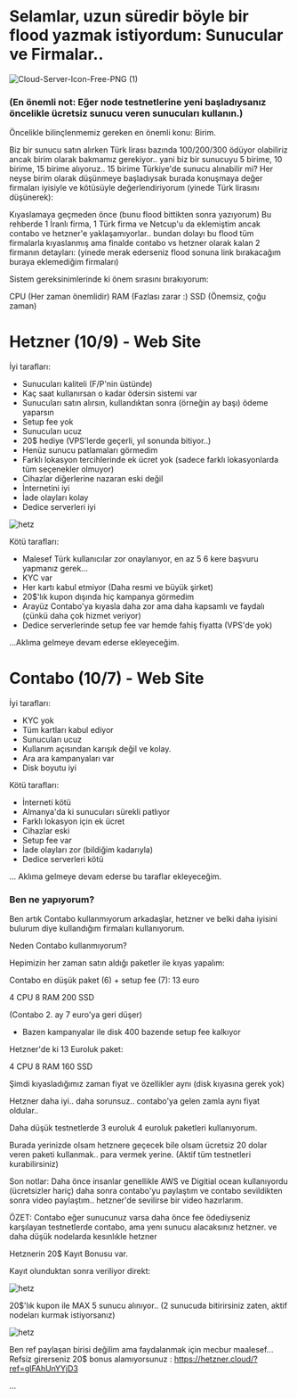 # Selamlar, uzun süredir böyle bir flood yazmak istiyordum: Sunucular ve Firmalar..

![Cloud-Server-Icon-Free-PNG (1)](https://user-images.githubusercontent.com/76253089/209221225-ca08ee0d-83d5-448e-9a2c-d49437364cb5.png)

### (En önemli not: Eğer node testnetlerine yeni başladıysanız öncelikle ücretsiz sunucu veren sunucuları kullanın.)

Öncelikle bilinçlenmemiz gereken en önemli konu: Birim.

Biz bir sunucu satın alırken Türk lirası bazında 100/200/300 ödüyor olabiliriz ancak birim olarak bakmamız gerekiyor.. yani biz bir sunucuyu 5 birime, 10 birime, 15 birime alıyoruz.. 15 birime Türkiye'de sunucu alınabilir mi? Her neyse birim olarak düşünmeye başladıysak burada konuşmaya değer firmaları iyisiyle ve kötüsüyle değerlendiriyorum (yinede Türk lirasını düşünerek):

Kıyaslamaya geçmeden önce (bunu flood bittikten sonra yazıyorum) Bu rehberde 1 İranlı firma, 1 Türk firma ve Netcup'u da eklemiştim ancak contabo ve hetzner'e yaklaşamıyorlar.. bundan dolayı bu flood tüm firmalarla kıyaslanmış ama finalde contabo vs hetzner olarak kalan 2 firmanın detayları: (yinede merak ederseniz flood sonuna link bırakacağım buraya eklemediğim firmaları)

Sistem gereksinimlerinde ki önem sırasını bırakıyorum:

CPU (Her zaman önemlidir)
RAM (Fazlası zarar :)
SSD (Önemsiz, çoğu zaman)

# Hetzner (10/9) - Web Site


İyi tarafları:

- Sunucuları kaliteli (F/P'nin üstünde)
- Kaç saat kullanırsan o kadar ödersin sistemi var
- Sunucuları satın alırsın, kullandıktan sonra (örneğin ay başı) ödeme yaparsın
- Setup fee yok
- Sunucuları ucuz
- 20$ hediye (VPS'lerde geçerli, yıl sonunda bitiyor..)
- Henüz sunucu patlamaları görmedim
- Farklı lokasyon tercihlerinde ek ücret yok (sadece farklı lokasyonlarda tüm seçenekler olmuyor)
- Cihazlar diğerlerine nazaran eski değil
- İnternetini iyi
- İade olayları kolay
- Dedice serverleri iyi


![hetz](https://user-images.githubusercontent.com/76253089/209220450-bb9d4f4e-8050-442e-b480-3c50bcc4a149.png)

Kötü tarafları:
- Malesef Türk kullanıcılar zor onaylanıyor, en az 5 6 kere başvuru yapmanız gerek...
- KYC var
- Her kartı kabul etmiyor (Daha resmi ve büyük şirket)
- 20$'lık kupon dışında hiç kampanya görmedim
- Arayüz Contabo'ya kıyasla daha zor ama daha kapsamlı ve faydalı (çünkü daha çok hizmet veriyor)
- Dedice serverlerinde setup fee var hemde fahiş fiyatta (VPS'de yok)

...Aklıma gelmeye devam ederse ekleyeceğim.

# Contabo (10/7) - Web Site

İyi tarafları:

- KYC yok
- Tüm kartları kabul ediyor
- Sunucuları ucuz
- Kullanım açısından karışık değil ve kolay.
- Ara ara kampanyaları var
- Disk boyutu iyi

Kötü tarafları:

- İnterneti kötü
- Almanya'da ki sunucuları sürekli patlıyor
- Farklı lokasyon için ek ücret
- Cihazlar eski
- Setup fee var
- İade olayları zor (bildiğim kadarıyla)
- Dedice serverleri kötü

... Aklıma gelmeye devam ederse bu taraflar ekleyeceğim.

### Ben ne yapıyorum?

Ben artık Contabo kullanmıyorum arkadaşlar, hetzner ve belki daha iyisini bulurum diye kullandığım firmaları kullanıyorum.

Neden Contabo kullanmıyorum?

Hepimizin her zaman satın aldığı paketler ile kıyas yapalım:

Contabo en düşük paket (6) + setup fee (7): 13 euro

4 CPU
8 RAM
200 SSD

(Contabo 2. ay 7 euro'ya geri düşer)

* Bazen kampanyalar ile disk 400 bazende setup fee kalkıyor

Hetzner'de ki 13 Euroluk paket:

4 CPU
8 RAM
160 SSD

Şimdi kıyasladığımız zaman fiyat ve özellikler aynı (disk kıyasına gerek yok)

Hetzner daha iyi.. daha sorunsuz.. contabo'ya gelen zamla aynı fiyat oldular..

Daha düşük testnetlerde 3 euroluk 4 euroluk paketleri kullanıyorum.

Burada yerinizde olsam hetznere geçecek bile olsam ücretsiz 20 dolar veren paketi kullanmak.. para vermek yerine. (Aktif tüm testnetleri kurabilirsiniz)

Son notlar: Daha önce insanlar genellikle AWS ve Digitial ocean kullanıyordu (ücretsizler hariç) daha sonra contabo'yu paylaştım ve contabo sevildikten sonra video paylaştım.. hetzner'de sevilirse bir video hazırlarım.

ÖZET: Contabo eğer sunucunuz varsa daha önce fee ödediyseniz karşılayan testnetlerde contabo, ama yenı sunucu alacaksınız hetzner. ve daha düşük nodelarda kesınlıkle hetzner

Hetznerin 20$ Kayıt Bonusu var.

Kayıt olunduktan sonra veriliyor direkt:

![hetz](https://user-images.githubusercontent.com/76253089/209220552-d0f79acb-3722-4de8-976a-55cd5daae210.png)

20$'lık kupon ile MAX 5 sunucu alınıyor.. (2 sunucuda bitirirsiniz zaten, aktif nodeları kurmak istiyorsanız)

![hetz](https://user-images.githubusercontent.com/76253089/209220586-c2d4f720-b73c-464e-91a9-47f79162a427.png)

Ben ref paylaşan birisi değilim ama faydalanmak için mecbur maalesef... <br> Refsiz girerseniz 20$ bonus alamıyorsunuz : https://hetzner.cloud/?ref=gIFAhUnYYjD3

...
